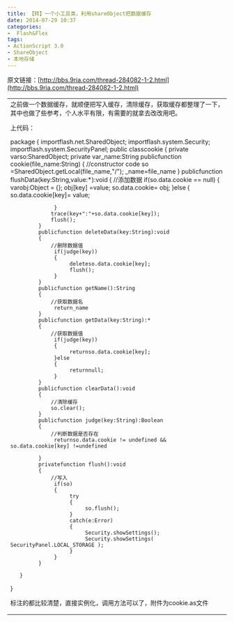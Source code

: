 ```yaml
---
title: 【转】一个小工具类，利用shareObject把数据缓存
date: 2014-07-29 10:37
categories:
-  Flash&Flex
tags:
- ActionScript 3.0
- ShareObject
- 本地存储
---
```

<!-- more -->
<div id="sina_keyword_ad_area2" class="articalContent   ">


原文链接：[http://bbs.9ria.com/thread-284082-1-2.html](http://bbs.9ria.com/thread-284082-1-2.html)

<table cellspacing="0" cellpadding="0">
<tbody>
<tr>
<td style="font-size: 14px">之前做一个数据缓存，就顺便把写入缓存，清除缓存，获取缓存都整理了一下，其中也做了些参考，个人水平有限，有需要的就拿去改改用吧。  

上代码：  

package 
{
       importflash.net.SharedObject;
       importflash.system.Security;
       importflash.system.SecurityPanel;
       public classcookie
       {
             private varso:SharedObject;
             private var_name:String
             publicfunction cookie(file_name:String)
             {
                  //constructor code
                  so =SharedObject.getLocal(file_name,"/");
                 _name=file_name
             }
             publicfunction flushData(key:String,value:*):void
             {
                 //添加数据
                  if(so.data.cookie == null)
                  {
                       varobj:Object = {};
                       obj[key] =value;
                       so.data.cookie= obj;
                  }else
                  {
                       so.data.cookie[key]= value;

                  }
                 trace(key+":"+so.data.cookie[key]);
                 flush();
             }
             publicfunction deleteData(key:String):void
             {
                 //删除数据值
                  if(judge(key))
                  {
                       deleteso.data.cookie[key];
                       flush();
                  }
             }
             publicfunction getName():String
             {
                 //获取数据名
                  return_name
             }
             publicfunction getData(key:String):*
             {
                 //获取数据值
                  if(judge(key))
                  {
                       returnso.data.cookie[key];
                  }else
                  {
                       returnnull;
                  }
             }
             publicfunction clearData():void
             {
                 //清除缓存
                 so.clear();
             }
             publicfunction judge(key:String):Boolean
             {
                 //判断数据是否存在
                  returnso.data.cookie != undefined && so.data.cookie[key] !=undefined
                  
             }
             privatefunction flush():void
             {
                 //写入
                  if(so)
                  {
                       try
                       {
                            so.flush();
                       }
                       catch(e:Error)
                       {
                            Security.showSettings();
                            Security.showSettings( SecurityPanel.LOCAL_STORAGE );
                       }
                  }
             }

       }

}


标注的都比较清楚，直接实例化，调用方法可以了，附件为cookie.as文件</td>


</tr>


</tbody>


</table>





</div>